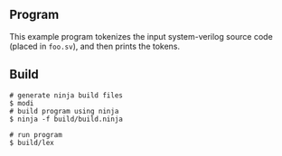 

## Program

This example program tokenizes the input system-verilog source code (placed in `foo.sv`),
and then prints the tokens.


## Build


```shell
# generate ninja build files
$ modi
# build program using ninja
$ ninja -f build/build.ninja

# run program
$ build/lex
